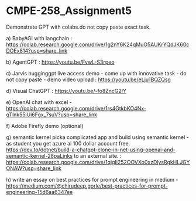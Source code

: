 # CMPE-258_Assignment5

Demonstrate GPT with colabs.do not copy paste exact task. 

a) BabyAGI with langchain : https://colab.research.google.com/drive/1g2nY6K24qMuO5AUKrYQdJK60cDOEx814?usp=share_link

b) AgentGPT : https://youtu.be/FvwL-S3rpeo

c) Jarvis hugginggpt live access demo - come up with innovative task - do not copy paste - demo video  upload : https://youtu.be/eLju1BQZQsg

d) Visual ChatGPT : https://youtu.be/-fo8ZncG2IY

e)  OpenAI chat with excel - https://colab.research.google.com/drive/1rs4GtkbKO4Nx-qTlnk55iUi6Fgx_7suV?usp=share_link

f) Adobe Firefly demo (optional)

g) semantic kernel picka complicated app and build using semantic kernel - as student you get azure ai 100 dollar account free. https://dev.to/dotnet/build-a-chatgpt-clone-in-net-using-openai-and-semantic-kernel-28paLinks to an external site. : https://colab.research.google.com/drive/1qjgIi252OOVXo0xzDlysRgkHLJGYONAW?usp=share_link

 

h) write an essay on best practices for prompt engineering in medium - https://medium.com/@chirudeep.gorle/best-practices-for-prompt-engineering-15d6aa6347ee

